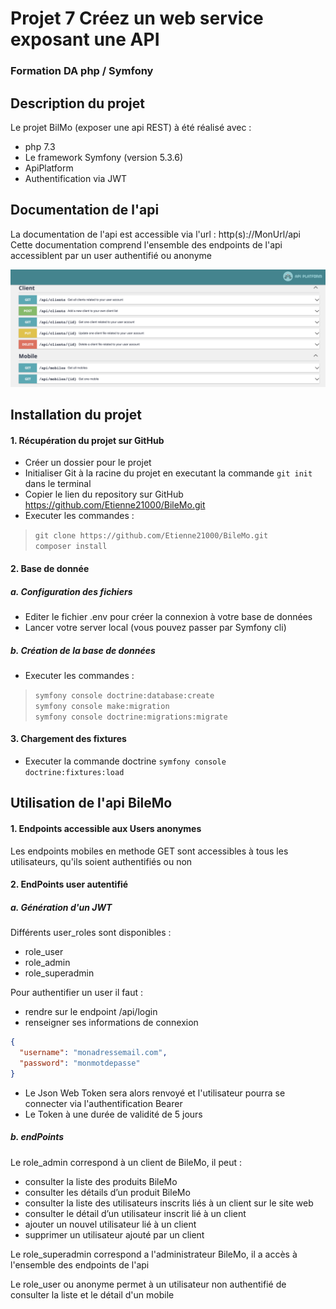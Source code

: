 # Projet 7 Créez un web service exposant une API

### Formation DA php / Symfony

## Description du projet 

Le projet BilMo (exposer une api REST) à été réalisé avec :
- php 7.3
- Le framework Symfony (version 5.3.6)
- ApiPlatform
- Authentification via JWT

## Documentation de l'api

La documentation de l'api est accessible via l'url : http(s)://MonUrl/api  
Cette documentation comprend l'ensemble des endpoints de l'api accessiblent par un user authentifié ou anonyme

![GitHub img](Public/img/documentation.png)

## Installation du projet

#### 1. Récupération du projet sur GitHub
- Créer un dossier pour le projet
- Initialiser Git à la racine du projet en executant la commande `git init` dans le terminal
- Copier le lien du repository sur GitHub https://github.com/Etienne21000/BileMo.git
- Executer les commandes : 
>`git clone https://github.com/Etienne21000/BileMo.git` <br>
>`composer install`

#### 2. Base de donnée

##### a. Configuration des fichiers
- Editer le fichier .env pour créer la connexion à votre base de données
- Lancer votre server local (vous pouvez passer par Symfony cli)

##### b. Création de la base de données
- Executer les commandes :
>`symfony console doctrine:database:create` <br>
>`symfony console make:migration` <br>
>`symfony console doctrine:migrations:migrate` <br>

#### 3. Chargement des fixtures
- Executer la commande doctrine `symfony console doctrine:fixtures:load` 

## Utilisation de l'api BileMo

#### 1. Endpoints accessible aux Users anonymes
Les endpoints mobiles en methode GET sont accessibles à tous les utilisateurs, qu'ils soient authentifiés ou non

#### 2. EndPoints user autentifié
##### a. Génération d'un JWT
Différents user_roles sont disponibles : 
- role_user
- role_admin
- role_superadmin  

Pour authentifier un user il faut :
- rendre sur le endpoint /api/login
- renseigner ses informations de connexion 
```json
{
  "username": "monadressemail.com",
  "password": "monmotdepasse"
}
```
- Le Json Web Token sera alors renvoyé et l'utilisateur pourra se connecter via l'authentification Bearer 
- Le Token à une durée de validité de 5 jours

##### b. endPoints
Le role_admin correspond à un client de BileMo, il peut :
- consulter la liste des produits BileMo 
- consulter les détails d’un produit BileMo 
- consulter la liste des utilisateurs inscrits liés à un client sur le site web 
- consulter le détail d’un utilisateur inscrit lié à un client 
- ajouter un nouvel utilisateur lié à un client 
- supprimer un utilisateur ajouté par un client

Le role_superadmin correspond a l'administrateur BileMo, il a accès à l'ensemble des endpoints de l'api

Le role_user ou anonyme permet à un utilisateur non authentifié de consulter la liste et le détail d'un mobile
